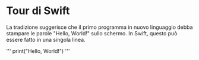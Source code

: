 # Tour di Swift

La tradizione suggerisce che il primo programma in nuovo linguaggio debba stampare le parole "Hello, World!" sullo schermo. In Swift, questo può essere fatto in una singola linea.

'''
print("Hello, World!")
'''
